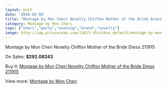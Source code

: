 ```yaml
---
layout: post
date: '2018-02-04'
title: "Montage by Mon Cheri Novelty Chiffon Mother of the Bride Dress 211915"
category: Montage by Mon Cheri
tags: ["cheri","party","evening","brand","novelty"]
image: http://img.princessan.com/11813-thickbox_default/montage-by-mon-cheri-novelty-chiffon-mother-of-the-bride-dress-211915.jpg
---
```

Montage by Mon Cheri Novelty Chiffon Mother of the Bride Dress 211915

On Sales: **$292.08243**
<a href="https://www.princessan.com/en/montage-by-mon-cheri/5526-montage-by-mon-cheri-novelty-chiffon-mother-of-the-bride-dress-211915.html"><amp-img layout="responsive" width="600" height="600" src="//img.princessan.com/11813-thickbox_default/montage-by-mon-cheri-novelty-chiffon-mother-of-the-bride-dress-211915.jpg" alt="Montage by Mon Cheri Novelty Chiffon Mother of the Bride Dress 211915 0" /></a>
<a href="https://www.princessan.com/en/montage-by-mon-cheri/5526-montage-by-mon-cheri-novelty-chiffon-mother-of-the-bride-dress-211915.html"><amp-img layout="responsive" width="600" height="600" src="//img.princessan.com/11814-thickbox_default/montage-by-mon-cheri-novelty-chiffon-mother-of-the-bride-dress-211915.jpg" alt="Montage by Mon Cheri Novelty Chiffon Mother of the Bride Dress 211915 1" /></a>

Buy it: [Montage by Mon Cheri Novelty Chiffon Mother of the Bride Dress 211915](https://www.princessan.com/en/montage-by-mon-cheri/5526-montage-by-mon-cheri-novelty-chiffon-mother-of-the-bride-dress-211915.html "Montage by Mon Cheri Novelty Chiffon Mother of the Bride Dress 211915")

View more: [Montage by Mon Cheri](https://www.princessan.com/en/45-montage-by-mon-cheri "Montage by Mon Cheri")